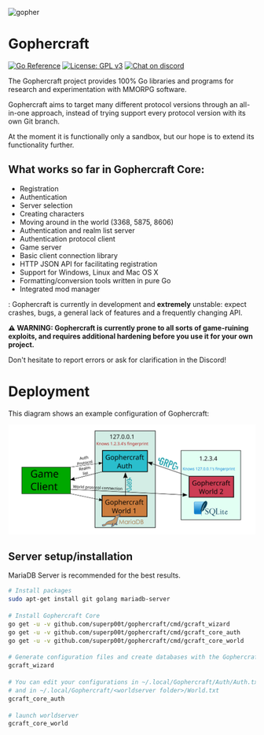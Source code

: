 ![gopher](gopher.png)

# Gophercraft

[![Go Reference](https://pkg.go.dev/badge/github.com/superp00t/gophercraft.svg)](https://pkg.go.dev/github.com/superp00t/gophercraft)
[![License: GPL v3](https://img.shields.io/badge/License-GPLv3-blue.svg)](https://www.gnu.org/licenses/gpl-3.0)
[![Chat on discord](https://img.shields.io/discord/556039662997733391.svg)](https://discord.gg/xPtuEjt)

The Gophercraft project provides 100% Go libraries and programs for research and experimentation with MMORPG software.

Gophercraft aims to target many different protocol versions through an all-in-one approach, instead of trying support every protocol version with its own Git branch.

At the moment it is functionally only a sandbox, but our hope is to extend its functionality further.

## What works so far in Gophercraft Core:

- Registration
- Authentication
- Server selection
- Creating characters
- Moving around in the world (3368, 5875, 8606)
- Authentication and realm list server
- Authentication protocol client
- Game server
- Basic client connection library
- HTTP JSON API for facilitating registration
- Support for Windows, Linux and Mac OS X
- Formatting/conversion tools written in pure Go
- Integrated mod manager

: Gophercraft is currently in development and **extremely** unstable: expect crashes, bugs, a general lack of features and a frequently changing API.

**⚠️ WARNING: Gophercraft is currently prone to all sorts of game-ruining exploits, and requires additional hardening before you use it for your own project.**

Don't hesitate to report errors or ask for clarification in the Discord!

# Deployment

This diagram shows an example configuration of Gophercraft:

![network diagram](netdiagram.svg)

## Server setup/installation

MariaDB Server is recommended for the best results.

```bash
# Install packages
sudo apt-get install git golang mariadb-server

# Install Gophercraft Core
go get -u -v github.com/superp00t/gophercraft/cmd/gcraft_wizard
go get -u -v github.com/superp00t/gophercraft/cmd/gcraft_core_auth
go get -u -v github.com/superp00t/gophercraft/cmd/gcraft_core_world

# Generate configuration files and create databases with the Gophercraft Wizard
gcraft_wizard

# You can edit your configurations in ~/.local/Gophercraft/Auth/Auth.txt
# and in ~/.local/Gophercraft/<worldserver folder>/World.txt
gcraft_core_auth

# launch worldserver
gcraft_core_world
```


